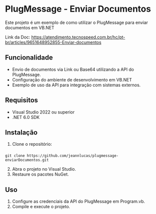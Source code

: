 # PlugMessage - Enviar Documentos

Este projeto é um exemplo de como utilizar o PlugMessage para enviar documentos em VB.NET

Link da Doc: https://atendimento.tecnospeed.com.br/hc/pt-br/articles/9651648952855-Enviar-documentos

## Funcionalidade

- Envio de documentos via Link ou Base64 utilizando a API do PlugMessage.
- Configuração do ambiente de desenvolvimento em VB.NET
- Exemplo de uso da API para integração com sistemas externos.

## Requisitos

- Visual Studio 2022 ou superior
- .NET 6.0 SDK

## Instalação

1. Clone o repositório:
### 
	git clone https://github.com/jeannlucas/plugmessage-enviarDocumentos.git
2. Abra o projeto no Visual Studio.
3. Restaure os pacotes NuGet.

## Uso

1. Configure as credenciais da API do PlugMessage em Program.vb.
2. Compile e execute o projeto.

